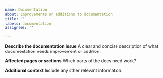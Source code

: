 ```yaml
---
name: Documentation
about: Improvements or additions to documentation
title: ''
labels: documentation
assignees: ''

---
```


**Describe the documentation issue**
A clear and concise description of what documentation needs improvement or addition.

**Affected pages or sections**
Which parts of the docs need work?

**Additional context**
Include any other relevant information.
